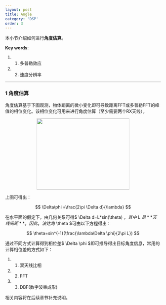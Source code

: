 ```yaml
---
layout: post
title: Angle
category: 'DSP'
order: 3
---
```


本小节介绍如何进行**角度估算**。

**Key words**:

1. 1. 多普勒效应
2. 2. 速度分辨率

_ _ _


### **1	角度估算**
角度估算基于下图观测，物体距离的微小变化即可导致距离FFT或多普勒FFT的峰值的相位变化。该相位变化可用来进行角度估算（至少需要两个RX天线）。

<div align=center>
<img src="{{site.url}}/images/angle-1.png" width="300" height="231" div align=center />
</div>

上图可得出：

$$ \Delta\phi =\frac{2\pi \Delta d}{\lambda} $$

在水平面的假定下，由几何关系可得$ \Delta d=L*sin(\theta) $，其中$ L $是**天线间距**。因此，波达角$ \theta $可由以下方程得出：

$$ \theta=sin^{-1}(\frac{\lambda\Delta \phi}{2\pi L}) $$

通过不同方式计算得到相位差$ \Delta \phi $即可推导得出目标角度信息，常用的计算相位差的方式如下：

1. 1. 双天线比相
2. 2. FFT
3. 3. DBF(数字波束成形)

相关内容将在后续章节补充说明。





